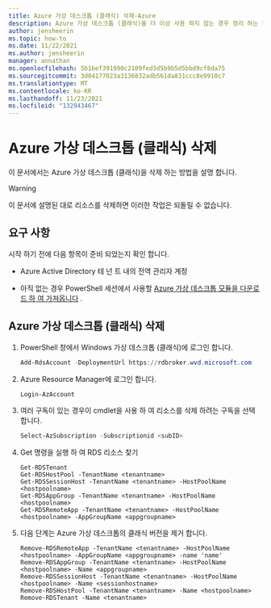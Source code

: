 ```yaml
---
title: Azure 가상 데스크톱 (클래식) 삭제-Azure
description: Azure 가상 데스크톱 (클래식)을 더 이상 사용 하지 않는 경우 정리 하는 방법입니다.
author: jensheerin
ms.topic: how-to
ms.date: 11/22/2021
ms.author: jensheerin
manager: annathan
ms.openlocfilehash: 5b1bef391990c2109fed3d5b9b5d5bbd9cf8da75
ms.sourcegitcommit: 3d04177023a3136832adb561da831ccc8e9910c7
ms.translationtype: MT
ms.contentlocale: ko-KR
ms.lasthandoff: 11/23/2021
ms.locfileid: "132943467"
---
```

# <a name="delete-azure-virtual-desktop-classic"></a>Azure 가상 데스크톱 (클래식) 삭제
이 문서에서는 Azure 가상 데스크톱 (클래식)을 삭제 하는 방법을 설명 합니다.

> [!WARNING]
> 이 문서에 설명된 대로 리소스를 삭제하면 이러한 작업은 되돌릴 수 없습니다.


## <a name="requirements"></a>요구 사항

시작 하기 전에 다음 항목이 준비 되었는지 확인 합니다.

- Azure Active Directory 테 넌 트 내의 전역 관리자 계정

- 아직 없는 경우 PowerShell 세션에서 사용할 [Azure 가상 데스크톱 모듈을 다운로드 하 여 가져옵니다](/powershell/windows-virtual-desktop/overview/) .

## <a name="delete-azure-virtual-desktop-classic"></a>Azure 가상 데스크톱 (클래식) 삭제
1. PowerShell 창에서 Windows 가상 데스크톱 (클래식)에 로그인 합니다.

    ```powershell
    Add-RdsAccount -DeploymentUrl https://rdbroker.wvd.microsoft.com
    ```

2. Azure Resource Manager에 로그인 합니다.

    ```powershell
    Login-AzAccount
    ```

3. 여러 구독이 있는 경우이 cmdlet을 사용 하 여 리소스를 삭제 하려는 구독을 선택 합니다.

    ```powershell
    Select-AzSubscription -Subscriptionid <subID>
    ```

4. Get 명령을 실행 하 여 RDS 리소스 찾기
    ```Get
    Get-RDSTenant
    Get-RDSHostPool -TenantName <tenantname>
    Get-RDSSessionHost -TenantName <tenantname> -HostPoolName <hostpoolname>
    Get-RDSAppGroup -TenantName <tenantname> -HostPoolName <hostpoolname>
    Get-RDSRemoteApp -TenantName <tenantname> -HostPoolName <hostpoolname> -AppGroupName <appgroupname>
    ```

5.  다음 단계는 Azure 가상 데스크톱의 클래식 버전을 제거 합니다.
    ```Remove
    Remove-RDSRemoteApp -TenantName <tenantname> -HostPoolName <hostpoolname> -AppGroupName <appgroupname> -name 'name'
    Remove-RDSAppGroup -TenantName <tenantname> -HostPoolName <hostpoolname> -Name <appgroupname>
    Remove-RDSSessionHost -TenantName <tenantname> -HostPoolName <hostpoolname> -Name <sessionhostname>
    Remove-RDSHostPool -TenantName <tenantname> -Name <hostpoolname>
    Remove-RDSTenant -Name <tenantname>
    ```